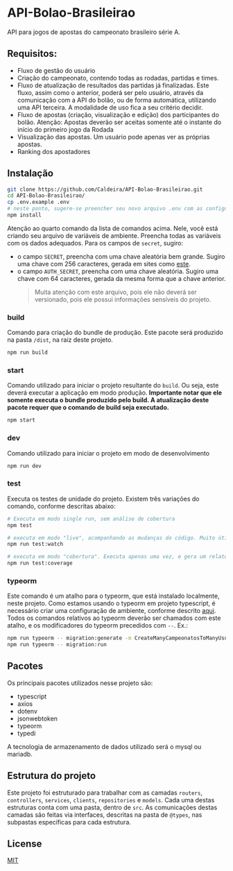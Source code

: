 # API-Bolao-Brasileirao

API para jogos de apostas do campeonato brasileiro série A.

## Requisitos:

- Fluxo de gestão do usuário
- Criação do campeonato, contendo todas as rodadas, partidas e times.
- Fluxo de atualização de resultados das partidas já finalizadas. Este fluxo, assim como o anterior, poderá ser pelo usuário, através da comunicação com a API do bolão, ou de forma automática, utilizando uma API terceira. A modalidade de uso fica a seu critério decidir.
- Fluxo de apostas (criação, visualização e edição) dos participantes do bolão. Atenção: Apostas deverão ser aceitas somente até o instante do início do primeiro jogo da Rodada
- Visualização das apostas. Um usuário pode apenas ver as próprias apostas.
- Ranking dos apostadores

## Instalação

```bash
git clone https://github.com/Caldeira/API-Bolao-Brasileirao.git
cd API-Bolao-Brasileirao/
cp .env.example .env
# neste ponto, sugere-se preencher seu novo arquivo .env com as configurações do seu projeto
npm install
```

Atenção ao quarto comando da lista de comandos acima. Nele, você está criando seu arquivo de variáveis de ambiente. Preencha todas as variáveis com os dados adequados. Para os campos de `secret`, sugiro:

- o campo `SECRET`, preencha com uma chave aleatória bem grande. Sugiro uma chave com 256 caracteres, gerada em sites como [este](https://passwordsgenerator.net/).
- o campo `AUTH_SECRET`, preencha com uma chave aleatória. Sugiro uma chave com 64 caracteres, gerada da mesma forma que a chave anterior.
  > Muita atenção com este arquivo, pois ele não deverá ser versionado, pois ele possui informações sensíveis do projeto.

### build

Comando para criação do bundle de produção. Este pacote será produzido na pasta `/dist`, na raiz deste projeto.

```bash
npm run build
```

### start

Comando utilizado para iniciar o projeto resultante do `build`. Ou seja, este deverá executar a aplicação em modo produção. **Importante notar que ele somente executa o bundle produzido pelo build. A atualização deste pacote requer que o comando de build seja executado.**

```bash
npm start
```

### dev

Comando utilizado para iniciar o projeto em modo de desenvolvimento

```bash
npm run dev
```

### test

Executa os testes de unidade do projeto. Existem três variações do comando, conforme descritas abaixo:

```bash
# Executa em modo single run, sem análise de cobertura
npm test

# executa em modo "live", acompanhando as mudanças do código. Muito útil em modo de desenvolvimento
npm run test:watch

# executa em modo "cobertura". Executa apenas uma vez, e gera um relatório de cobertura em testes de unidade do seu projeto
npm run test:coverage
```

### typeorm

Este comando é um atalho para o typeorm, que está instalado localmente, neste projeto. Como estamos usando o typeorm em projeto typescript, é necessário criar uma configuração de ambiente, conforme descrito [aqui](https://stackoverflow.com/a/61119284/3135441). Todos os comandos relativos ao typeorm deverão ser chamados com este atalho, e os modificadores do typeorm precedidos com `--`.
Ex.:

```bash
npm run typeorm -- migration:generate -n CreateManyCampeonatosToManyUsuarios
npm run typeorm -- migration:run
```

## Pacotes

Os principais pacotes utilizados nesse projeto são:

- typescript
- axios
- dotenv
- jsonwebtoken
- typeorm
- typedi

A tecnologia de armazenamento de dados utilizado será o mysql ou mariadb.

## Estrutura do projeto

Este projeto foi estruturado para trabalhar com as camadas `routers`, `controllers`, `services`, `clients`, `repositories` e `models`. Cada uma destas estruturas conta com uma pasta, dentro de `src`. As comunicações destas camadas são feitas via interfaces, descritas na pasta de `@types`, nas subpastas específicas para cada estrutura.

## License

[MIT](https://choosealicense.com/licenses/mit/)
